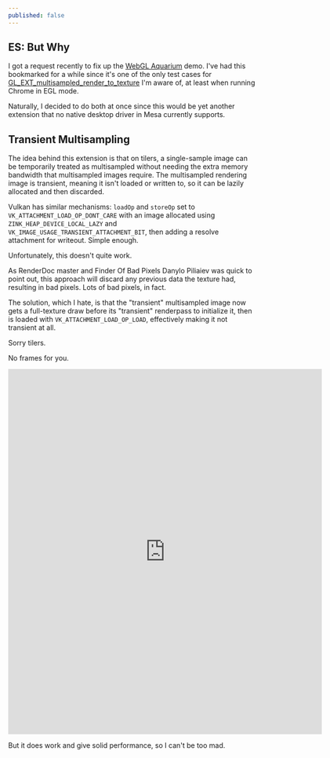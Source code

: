 ```yaml
---
published: false
---
```

## ES: But Why
I got a request recently to fix up the [WebGL Aquarium](http://webglsamples.org/aquarium/aquarium.html) demo. I've had this bookmarked for a while since it's one of the only test cases for [GL_EXT_multisampled_render_to_texture](https://www.khronos.org/registry/OpenGL/extensions/EXT/EXT_multisampled_render_to_texture.txt) I'm aware of, at least when running Chrome in EGL mode.

Naturally, I decided to do both at once since this would be yet another extension that no native desktop driver in Mesa currently supports.

## Transient Multisampling
The idea behind this extension is that on tilers, a single-sample image can be temporarily treated as multisampled without needing the extra memory bandwidth that multisampled images require. The multisampled rendering image is transient, meaning it isn't loaded or written to, so it can be lazily allocated and then discarded.

Vulkan has similar mechanisms: `loadOp` and `storeOp` set to `VK_ATTACHMENT_LOAD_OP_DONT_CARE` with an image allocated using `ZINK_HEAP_DEVICE_LOCAL_LAZY` and `VK_IMAGE_USAGE_TRANSIENT_ATTACHMENT_BIT`, then adding a resolve attachment for writeout. Simple enough.

Unfortunately, this doesn't quite work. 

As RenderDoc master and Finder Of Bad Pixels Danylo Piliaiev was quick to point out, this approach will discard any previous data the texture had, resulting in bad pixels. Lots of bad pixels, in fact.

The solution, which I hate, is that the "transient" multisampled image now gets a full-texture draw before its "transient" renderpass to initialize it, then is loaded with `VK_ATTACHMENT_LOAD_OP_LOAD`, effectively making it not transient at all.

Sorry tilers.

No frames for you.

<iframe src='https://gfycat.com/ifr/HairyScalyGecko' frameborder='0' scrolling='no' allowfullscreen width='640' height='744'></iframe>

But it does work and give solid performance, so I can't be too mad.